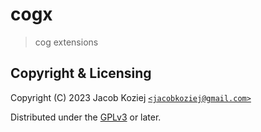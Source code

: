 # cogx

> cog extensions

## Copyright & Licensing

Copyright (C) 2023 Jacob Koziej [`<jacobkoziej@gmail.com>`]

Distributed under the [GPLv3] or later.

[gplv3]: LICENSE.md
[`<jacobkoziej@gmail.com>`]: mailto:jacobkoziej@gmail.com
